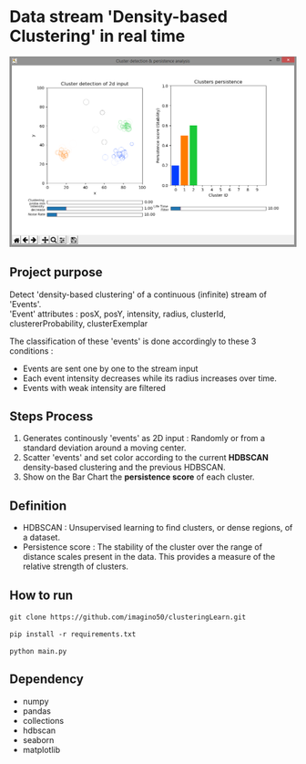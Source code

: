 # Data stream 'Density-based Clustering' in real time   

![alt text](https://github.com/imagino50/clusteringLearn/blob/master/figure.png   "Home page")

## Project purpose  
Detect 'density-based clustering' of a continuous (infinite) stream of 'Events'.  
'Event' attributes : posX, posY, intensity, radius, clusterId, clustererProbability, clusterExemplar

The classification of these 'events' is done accordingly to these 3 conditions :
- Events are sent one by one to the stream input
- Each event intensity decreases while its radius increases over time.  
- Events with weak intensity are filtered

## Steps Process  
1. Generates continously 'events' as 2D input : Randomly or from a standard deviation around a moving center. 
2. Scatter 'events' and set color according to the current **HDBSCAN** density-based clustering and the previous HDBSCAN.  
3. Show on the Bar Chart the **persistence score** of each cluster.  

## Definition
- HDBSCAN : Unsupervised learning to find clusters, or dense regions, of a dataset.  
- Persistence score : The stability of the cluster over the range of distance scales present in the data. This provides a measure of the relative strength of clusters.

## How to run  

```
git clone https://github.com/imagino50/clusteringLearn.git
```
```
pip install -r requirements.txt
```
```
python main.py
```

## Dependency
- numpy 
- pandas
- collections
- hdbscan
- seaborn
- matplotlib


